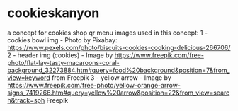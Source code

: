 # cookieskanyon
a concept for cookies shop qr menu
images used in this concept:
1 - cookies bowl img - Photo by Pixabay: https://www.pexels.com/photo/biscuits-cookies-cooking-delicious-266706/
2 - header img (cookies) - Image by https://www.freepik.com/free-photo/flat-lay-tasty-macaroons-coral-background_32273884.htm#query=food%20background&position=7&from_view=keyword from Freepik
3 - yellow arrow - Image by https://www.freepik.com/free-photo/yellow-orange-arrow-signs_7419266.htm#query=yellow%20arrow&position=22&from_view=search&track=sph Freepik
